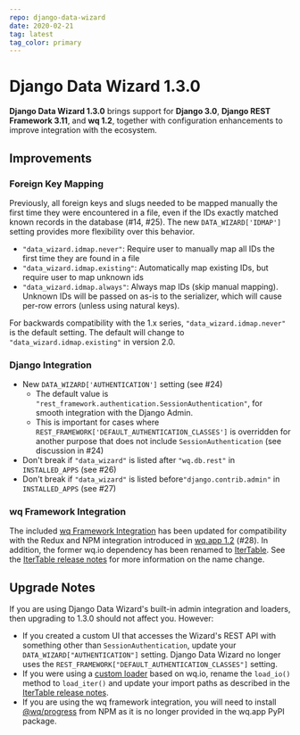 ```yaml
---
repo: django-data-wizard
date: 2020-02-21
tag: latest
tag_color: primary
---
```


# Django Data Wizard 1.3.0

**Django Data Wizard 1.3.0** brings support for **Django 3.0**, **Django REST Framework 3.11**, and **wq 1.2**, together with configuration enhancements to improve integration with the ecosystem.

## Improvements

### Foreign Key Mapping

Previously, all foreign keys and slugs needed to be mapped manually the first time they were encountered in a file, even if the IDs exactly matched known records in the database (#14, #25).  The new `DATA_WIZARD['IDMAP']` setting provides more flexibility over this behavior.

  * `"data_wizard.idmap.never"`: Require user to manually map all IDs the first time they are found in a file
  * `"data_wizard.idmap.existing"`: Automatically map existing IDs, but require user to map unknown ids
  * `"data_wizard.idmap.always"`: Always map IDs (skip manual mapping).  Unknown IDs will be passed on as-is to the serializer, which will cause per-row errors (unless using natural keys).

For backwards compatibility with the 1.x series, `"data_wizard.idmap.never"` is the default setting.  The default will change to `"data_wizard.idmap.existing"` in version 2.0.

### Django Integration

 * New `DATA_WIZARD['AUTHENTICATION']` setting (see #24)
     * The default value is `"rest_framework.authentication.SessionAuthentication"`, for smooth integration with the Django Admin.
     * This is important for cases where `REST_FRAMEWORK['DEFAULT_AUTHENTICATION_CLASSES']` is overridden for another purpose that does not include `SessionAuthentication` (see discussion in #24)
 * Don't break if `"data_wizard"` is listed after `"wq.db.rest"` in `INSTALLED_APPS` (see #26)
 * Don't break if `"data_wizard"` is listed before`"django.contrib.admin"` in `INSTALLED_APPS` (see #27)

### wq Framework Integration

The included [wq Framework Integration](https://github.com/wq/django-data-wizard#wq-framework-integration) has been updated for compatibility with the Redux and NPM integration introduced in [wq.app 1.2](./wq.app-1.2.0.md) (#28).  In addition, the former wq.io dependency has been renamed to [IterTable](https://github.com/wq/itertable).  See the [IterTable release notes] for more information on the name change.

## Upgrade Notes

If you are using Django Data Wizard's built-in admin integration and loaders, then upgrading to 1.3.0 should not affect you.  However:

 * If you created a custom UI that accesses the Wizard's REST API with something other than `SessionAuthentication`, update your `DATA_WIZARD["AUTHENTICATION"]` setting.  Django Data Wizard no longer uses the `REST_FRAMEWORK["DEFAULT_AUTHENTICATION_CLASSES"]` setting.
 * If you were using a [custom loader](https://github.com/wq/django-data-wizard#custom-loader) based on wq.io, rename the `load_io()` method to `load_iter()` and update your import paths as described in the [IterTable release notes].
 * If you are using the wq framework integration, you will need to install [@wq/progress](https://github.com/wq/django-data-wizard/tree/master/packages/progress) from NPM as it is no longer provided in the wq.app PyPI package.

[IterTable release notes]: ./itertable-2.0.0b1.md